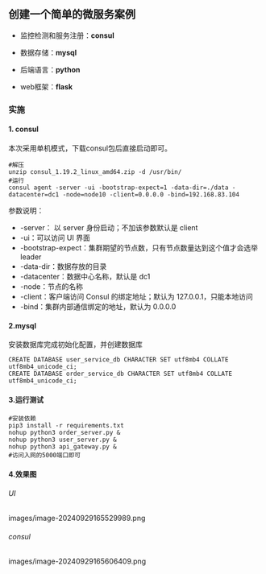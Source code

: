 ## 创建一个简单的微服务案例

- 监控检测和服务注册：**consul**

- 数据存储：**mysql**

- 后端语言：**python**

- web框架：**flask**

### 实施

#### 1. consul

本次采用单机模式，下载consul包后直接启动即可。

```shell
#解压
unzip consul_1.19.2_linux_amd64.zip -d /usr/bin/
#运行
consul agent -server -ui -bootstrap-expect=1 -data-dir=./data -datacenter=dc1 -node=node10 -client=0.0.0.0 -bind=192.168.83.104
```

参数说明：

- -server： 以 server 身份启动；不加该参数默认是 client
- -ui：可以访问 UI 界面
- -bootstrap-expect：集群期望的节点数，只有节点数量达到这个值才会选举 leader
- -data-dir：数据存放的目录
- -datacenter：数据中心名称，默认是 dc1
- -node：节点的名称
- -client：客户端访问 Consul 的绑定地址；默认为 127.0.0.1，只能本地访问
- -bind：集群内部通信绑定的地址，默认为 0.0.0.0

#### 2.mysql 

安装数据库完成初始化配置，并创建数据库

```mysql
CREATE DATABASE user_service_db CHARACTER SET utf8mb4 COLLATE utf8mb4_unicode_ci;
CREATE DATABASE order_service_db CHARACTER SET utf8mb4 COLLATE utf8mb4_unicode_ci;
```

#### 3.运行测试

```shell
#安装依赖
pip3 install -r requirements.txt
nohup python3 order_server.py &
nohup python3 user_server.py &
nohup python3 api_gateway.py &
#访问入网的5000端口即可
```

#### 4.效果图

###### UI

images/image-20240929165529989.png

###### consul

images/image-20240929165606409.png
